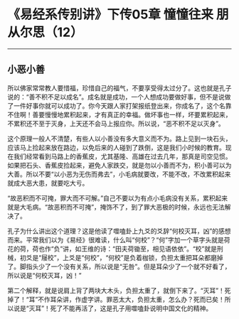 # 《易经系传别讲》下传05章 憧憧往来 朋从尔思（12）

------

## 小恶小善

所以佛家常常教人要惜福，珍惜自己的福气，不要享受得太过分了。这也就是孔子说的：“善不积不足以成名”。成名就是成功，一个人想成功要做好事，但不是说做了一件好事你就可以成功了。你今天跟人家打架报纸登出来，你成名了，这个名靠不住啊！善要慢慢地累积起来，才有真正的幸福。做坏事也一样，坏要累积起来，不累积还不至于灭身，上天还不会马上报应你。所以说，“恶不积不足以灭身”。

这个原理一般人不清楚，有些人以小善没有多大意义而不为。路上见到一块石头，应该马上捡起来放在路边，以免后来的人碰到了跌倒，这是我们小时候的教育。现在我们经常看到马路上的香蕉皮，尤其基隆、高雄在过去几年，那真是司空见惯。如果把石头、香蕉皮捡起来，避免人家跌交，就是勿以小善而不为，积小善可以为大善。所以不要“以小恶为无伤而弗去”，小毛病就要改，不能不改，不改累积起来就成大恶大患，就要吃大亏。

“故恶积而不可掩，罪大而不可解。”自己不要以为有点小毛病没有关系，累积起来就是大毛病。“故恶积而不可掩”，掩饰不了，到了罪大恶极的时候，永远也无法解决了。

孔子为什么讲出这个道理？这是他读了噬嗑卦上九爻的爻辞“何校灭耳，凶”的感想而来。平常我们以为《易经》很难读，什么叫“何校”？“何”字加一个草字头就是荷花的荷，荷也作“负”讲，如王维的诗：“田夫荷锄至，相见语依依”。“校”就是刑械，初爻是“屦校”，上爻是“何校”，“何校”是负着枷锁，负担太重把耳朵都磨掉了。脚指头少了一个没有关系，所以说是“无咎”。但是耳朵少了一个就不好看了，所以说是“何校灭耳，凶！”

第二个解释，就是说肩上背了两块大木头，负担太重了，就倒下来了。“灭耳”！死掉了！“耳”不作耳朵讲，作虚字讲。罪恶太大，负担太重，怎么办？死而已矣！所以说是“灭耳”！死了不能再活了，这是孔子用噬嗑卦说明中国文化的精神。